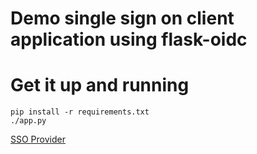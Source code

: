 # Demo single sign on client application using flask-oidc

# Get it up and running

```
pip install -r requirements.txt
./app.py
```

[SSO Provider](https://github.com/nguyendan07/oidc-provider-demo)
